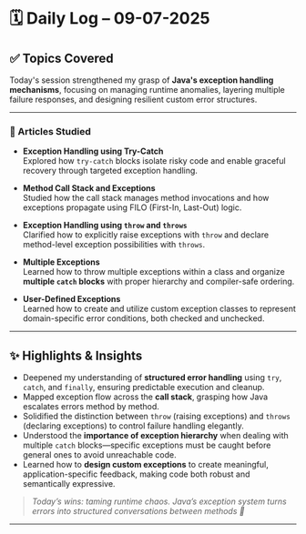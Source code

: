 # 🗓️ Daily Log – 09-07-2025

## ✅ Topics Covered

Today's session strengthened my grasp of **Java's exception handling mechanisms**, focusing on managing runtime anomalies, layering multiple failure responses, and designing resilient custom error structures.

---

### 📘 Articles Studied

- **Exception Handling using Try-Catch**  
  Explored how `try-catch` blocks isolate risky code and enable graceful recovery through targeted exception handling.

- **Method Call Stack and Exceptions**  
  Studied how the call stack manages method invocations and how exceptions propagate using FILO (First-In, Last-Out) logic.

- **Exception Handling using `throw` and `throws`**  
  Clarified how to explicitly raise exceptions with `throw` and declare method-level exception possibilities with `throws`.

- **Multiple Exceptions**  
  Learned how to throw multiple exceptions within a class and organize **multiple `catch` blocks** with proper hierarchy and compiler-safe ordering.

- **User-Defined Exceptions**  
  Learned how to create and utilize custom exception classes to represent domain-specific error conditions, both checked and unchecked.

---

## ✨ Highlights & Insights

- Deepened my understanding of **structured error handling** using `try`, `catch`, and `finally`, ensuring predictable execution and cleanup.
- Mapped exception flow across the **call stack**, grasping how Java escalates errors method by method.
- Solidified the distinction between `throw` (raising exceptions) and `throws` (declaring exceptions) to control failure handling elegantly.
- Understood the **importance of exception hierarchy** when dealing with multiple `catch` blocks—specific exceptions must be caught before general ones to avoid unreachable code.
- Learned how to **design custom exceptions** to create meaningful, application-specific feedback, making code both robust and semantically expressive.

> _Today’s wins: taming runtime chaos. Java’s exception system turns errors into structured conversations between methods 💬_

---
